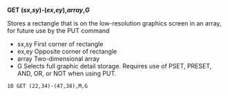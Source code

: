 **GET (*sx*,*sy*)-(*ex*,*ey*),*array*,*G***

Stores a rectangle that is on the low-resolution graphics screen in an array, for future use by the PUT command

- sx,sy   First corner of rectangle
- ex,ey   Opposite corner of rectangle
- array   Two-dimensional array
- G       Selects full graphic detail storage.  Requires use of PSET, PRESET,
          AND, OR, or NOT when using PUT.

```ecb2
10 GET (22,34)-(47,38),M,G
```
